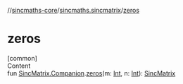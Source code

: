 //[sincmaths-core](../../index.md)/[sincmaths.sincmatrix](index.md)/[zeros](zeros.md)



# zeros  
[common]  
Content  
fun [SincMatrix.Companion](../sincmaths/-sinc-matrix/-companion/index.md).[zeros](zeros.md)(m: [Int](https://kotlinlang.org/api/latest/jvm/stdlib/kotlin/-int/index.html), n: [Int](https://kotlinlang.org/api/latest/jvm/stdlib/kotlin/-int/index.html)): [SincMatrix](../sincmaths/-sinc-matrix/index.md)  



